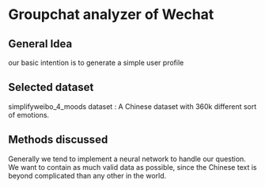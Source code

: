 # Groupchat analyzer of Wechat
## General Idea
our basic intention is to generate a simple user profile
## Selected dataset
simplifyweibo_4_moods dataset : A Chinese dataset with 360k different sort of emotions.
## Methods discussed
Generally we tend to implement a neural network to handle our question. We want to contain as much valid data as possible, since the Chinese text is beyond complicated than any other in the world.
